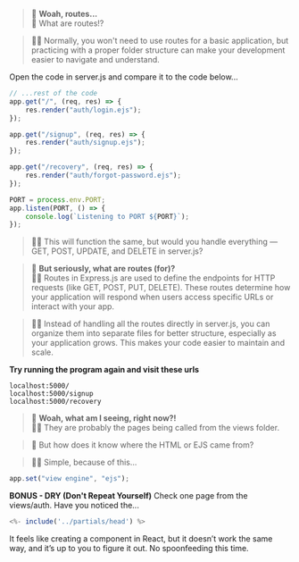 > 👩 **Woah, routes...**<br>
> 👩 What are routes!?

> 👨‍💻 Normally, you won't need to use routes for a basic application, but practicing with a proper folder structure can make your development easier to navigate and understand.

Open the code in server.js and compare it to the code below...
```js
// ...rest of the code
app.get("/", (req, res) => {
    res.render("auth/login.ejs");
});

app.get("/signup", (req, res) => {
    res.render("auth/signup.ejs");
});

app.get("/recovery", (req, res) => {
    res.render("auth/forgot-password.ejs");
});

PORT = process.env.PORT;
app.listen(PORT, () => {
    console.log(`Listening to PORT ${PORT}`);
});
```
> 👨‍💻 This will function the same, but would you handle everything — GET, POST, UPDATE, and DELETE in server.js?

> 👩 **But seriously, what are routes (for)?**<br>
> 👨‍💻 Routes in Express.js are used to define the endpoints for HTTP requests (like GET, POST, PUT, DELETE). These routes determine how your application will respond when users access specific URLs or interact with your app.

> 👨‍💻 Instead of handling all the routes directly in server.js, you can organize them into separate files for better structure, especially as your application grows. This makes your code easier to maintain and scale.

**Try running the program again and visit these urls**
```
localhost:5000/
localhost:5000/signup
localhost:5000/recovery
```

> 👩 **Woah, what am I seeing, right now?!**<br>
> 👨‍💻 They are probably the pages being called from the views folder.

> 👩 But how does it know where the HTML or EJS came from?

> 👨‍💻 Simple, because of this...
```js
app.set("view engine", "ejs");
```

**BONUS - DRY (Don't Repeat Yourself)**
Check one page from the views/auth. Have you noticed the...
```js
<%- include('../partials/head') %>
```
It feels like creating a component in React, but it doesn’t work the same way, and it’s up to you to figure it out. No spoonfeeding this time.
